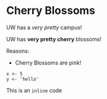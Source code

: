# Cherry Blossoms

UW has a *very pretty* campus!

UW has **very pretty cherry** blossoms!

Reasons:

* Cherry Blossoms are pink!

```
x <- 5
y <- 'hello'
```

This is an `inline` code
